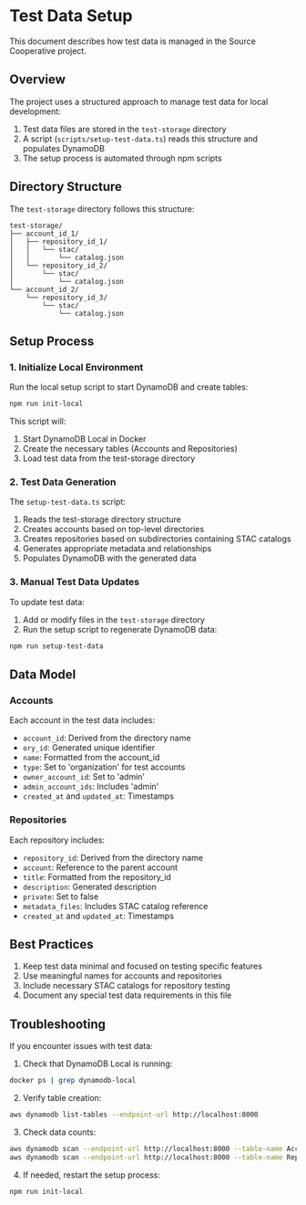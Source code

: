 # Test Data Setup

This document describes how test data is managed in the Source Cooperative project.

## Overview

The project uses a structured approach to manage test data for local development:

1. Test data files are stored in the `test-storage` directory
2. A script (`scripts/setup-test-data.ts`) reads this structure and populates DynamoDB
3. The setup process is automated through npm scripts

## Directory Structure

The `test-storage` directory follows this structure:

```
test-storage/
├── account_id_1/
│   ├── repository_id_1/
│   │   └── stac/
│   │       └── catalog.json
│   └── repository_id_2/
│       └── stac/
│           └── catalog.json
└── account_id_2/
    └── repository_id_3/
        └── stac/
            └── catalog.json
```

## Setup Process

### 1. Initialize Local Environment

Run the local setup script to start DynamoDB and create tables:

```bash
npm run init-local
```

This script will:
1. Start DynamoDB Local in Docker
2. Create the necessary tables (Accounts and Repositories)
3. Load test data from the test-storage directory

### 2. Test Data Generation

The `setup-test-data.ts` script:

1. Reads the test-storage directory structure
2. Creates accounts based on top-level directories
3. Creates repositories based on subdirectories containing STAC catalogs
4. Generates appropriate metadata and relationships
5. Populates DynamoDB with the generated data

### 3. Manual Test Data Updates

To update test data:

1. Add or modify files in the `test-storage` directory
2. Run the setup script to regenerate DynamoDB data:

```bash
npm run setup-test-data
```

## Data Model

### Accounts

Each account in the test data includes:
- `account_id`: Derived from the directory name
- `ory_id`: Generated unique identifier
- `name`: Formatted from the account_id
- `type`: Set to 'organization' for test accounts
- `owner_account_id`: Set to 'admin'
- `admin_account_ids`: Includes 'admin'
- `created_at` and `updated_at`: Timestamps

### Repositories

Each repository includes:
- `repository_id`: Derived from the directory name
- `account`: Reference to the parent account
- `title`: Formatted from the repository_id
- `description`: Generated description
- `private`: Set to false
- `metadata_files`: Includes STAC catalog reference
- `created_at` and `updated_at`: Timestamps

## Best Practices

1. Keep test data minimal and focused on testing specific features
2. Use meaningful names for accounts and repositories
3. Include necessary STAC catalogs for repository testing
4. Document any special test data requirements in this file

## Troubleshooting

If you encounter issues with test data:

1. Check that DynamoDB Local is running:
```bash
docker ps | grep dynamodb-local
```

2. Verify table creation:
```bash
aws dynamodb list-tables --endpoint-url http://localhost:8000
```

3. Check data counts:
```bash
aws dynamodb scan --endpoint-url http://localhost:8000 --table-name Accounts --select COUNT
aws dynamodb scan --endpoint-url http://localhost:8000 --table-name Repositories --select COUNT
```

4. If needed, restart the setup process:
```bash
npm run init-local
``` 